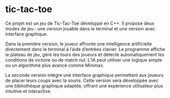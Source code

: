 # tic-tac-toe
Ce projet est un jeu de Tic-Tac-Toe développé en C++. Il propose deux modes de jeu : une version jouable dans le terminal et une version avec interface graphique.

Dans la première version, le joueur affronte une intelligence artificielle directement dans le terminal à l’aide d’entrées clavier. Le programme affiche le plateau de jeu, gère les tours des joueurs et détecte automatiquement les conditions de victoire ou de match nul. L’IA peut utiliser une logique simple ou un algorithme plus avancé comme Minimax.

La seconde version intègre une interface graphique permettant aux joueurs de placer leurs coups avec la souris. Cette version sera développée avec une bibliothèque graphique adaptée, offrant une expérience utilisateur plus intuitive et interactive.
